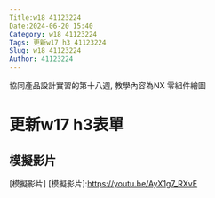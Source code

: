 ```yaml
---
Title:w18 41123224
Date:2024-06-20 15:40
Category: w18 41123224 
Tags: 更新w17 h3 41123224
Slug: w18 41123224
Author: 41123224
---
```


協同產品設計實習的第十八週, 教學內容為NX 零組件繪圖

<!-- PELICAN_END_SUMMARY -->

# 更新w17 h3表單

## 模擬影片

[模擬影片] 
[模擬影片]:https://youtu.be/AyX1g7_RXvE